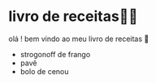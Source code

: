# livro de receitas:man_cook:

olá ! bem vindo ao meu livro de receitas :wave:

- strogonoff de frango
- pavê
- bolo de cenou
